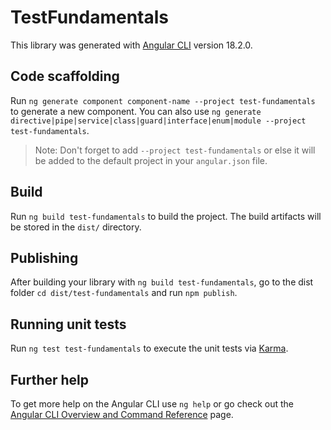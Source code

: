 # TestFundamentals

This library was generated with [Angular CLI](https://github.com/angular/angular-cli) version 18.2.0.

## Code scaffolding

Run `ng generate component component-name --project test-fundamentals` to generate a new component. You can also use `ng generate directive|pipe|service|class|guard|interface|enum|module --project test-fundamentals`.
> Note: Don't forget to add `--project test-fundamentals` or else it will be added to the default project in your `angular.json` file. 

## Build

Run `ng build test-fundamentals` to build the project. The build artifacts will be stored in the `dist/` directory.

## Publishing

After building your library with `ng build test-fundamentals`, go to the dist folder `cd dist/test-fundamentals` and run `npm publish`.

## Running unit tests

Run `ng test test-fundamentals` to execute the unit tests via [Karma](https://karma-runner.github.io).

## Further help

To get more help on the Angular CLI use `ng help` or go check out the [Angular CLI Overview and Command Reference](https://angular.dev/tools/cli) page.
